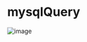 # mysqlQuery

![image](https://user-images.githubusercontent.com/116794427/205286403-de095453-37f8-4122-8d31-a767e1130ebd.png)
